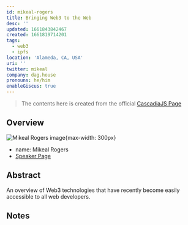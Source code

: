 ```yaml
---
id: mikeal-rogers
title: Bringing Web3 to the Web
desc: ''
updated: 1661843842467
created: 1661819714201
tags:
  - web3
  - ipfs
location: 'Alameda, CA, USA'
uri: ''
twitter: mikeal
company: dag.house
pronouns: he/him
enableGiscus: true
---
```

> The contents here is created from the official [CascadiaJS Page](https://2022.cascadiajs.com/speakers/mikeal-rogers)

## Overview

![Mikeal Rogers image](https://create-4jr.begin.app/_static/2022/mikeal-rogers.jpg){max-width: 300px}
- name: Mikeal Rogers
- [Speaker Page](https://2022.cascadiajs.com/speakers/mikeal-rogers)

## Abstract

An overview of Web3 technologies that have recently become easily accessible to all web developers.

## Notes
